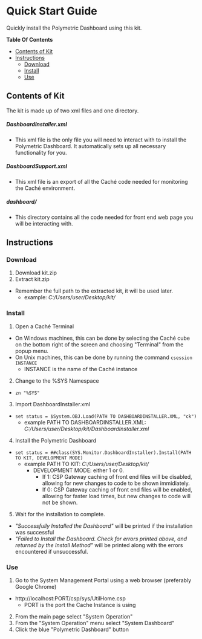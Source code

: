 # Quick Start Guide
Quickly install the Polymetric Dashboard using this kit.

**Table Of Contents**
<!-- TOC depthFrom:1 depthTo:6 withLinks:1 updateOnSave:1 orderedList:0 -->

- [Contents of Kit](#contents-of-kit)
- [Instructions](#instructions)
	- [Download](#download)
	- [Install](#install)
	- [Use](#use)

<!-- /TOC -->

## Contents of Kit
The kit is made up of two xml files and one directory.

##### DashboardInstaller.xml
  - This xml file is the only file you will need to interact with to install the Polymetric Dashboard. It automatically sets up all necessary functionality for you.

##### DashboardSupport.xml
  - This xml file is an export of all the Caché code needed for monitoring the Caché environment.

##### dashboard/
  - This directory contains all the code needed for front end web page you will be interacting with.

## Instructions

### Download
 1. Download kit.zip
 2. Extract kit.zip
   - Remember the full path to the extracted kit, it will be used later.
     - example:  *C:/Users/user/Desktop/kit/*

### Install
 1. Open a Caché Terminal
   - On Windows machines, this can be done by selecting the Caché cube on the bottom right of the screen and choosing "Terminal" from the popup menu.
   - On Unix machines, this can be done by running the command `csession INSTANCE`
     - INSTANCE is the name of the Caché instance
 2. Change to the %SYS Namespace
   - `zn "%SYS"`
 3. Import DashboardInstaller.xml
   - `set status = $System.OBJ.Load(PATH TO DASHBOARDINSTALLER.XML, "ck")`
      - example PATH TO DASHBOARDINSTALLER.XML: *C:/Users/user/Desktop/kit/DashboardInstaller.xml*
 4. Install the Polymetric Dashboard
   - `set status = ##class(SYS.Monitor.DashboardInstaller).Install(PATH TO KIT, DEVELOPMENT MODE)`
     - example PATH TO KIT: *C:/Users/user/Desktop/kit/*
		 - DEVELOPMENT MODE: either 1 or 0.
		 	- If 1: CSP Gateway caching of front end files will be disabled, allowing for new changes to code to be shown immidiately.
 		 	- If 0: CSP Gateway caching of front end files will be enabled, allowing for faster load times, but new changes to code will not be shown.
 5. Wait for the installation to complete.
   - *"Successfully Installed the Dashboard"* will be printed if the installation was successful
   - *"Failed to Install the Dashboard. Check for errors printed above, and returned by the Install Method"* will be printed along with the errors encountered if unsuccessful.

### Use
 1. Go to the System Management Portal using a web browser (preferably Google Chrome)
   - http://localhost:PORT/csp/sys/UtilHome.csp
     - PORT is the port the Cache Instance is using
 2. From the main page select "System Operation"
 3. From the "System Operation" menu select "System Dashboard"
 4. Click the blue "Polymetric Dashboard" button

